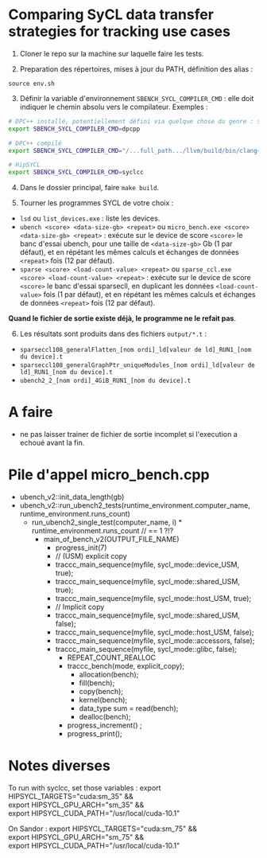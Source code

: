 # Comparing SyCL data transfer strategies for tracking use cases

1. Cloner le repo sur la machine sur laquelle faire les tests.

2. Preparation des répertoires, mises à jour du PATH, définition des alias :

```
source env.sh
```

3. Définir la variable d'environnement `SBENCH_SYCL_COMPILER_CMD` : elle doit indiquer le chemin absolu vers le compilateur. Exemples :

```bash
# DPC++ installé, potentiellement défini via quelque chose du genre : source ~/intel/oneapi/setvars.sh
export SBENCH_SYCL_COMPILER_CMD=dpcpp

# DPC++ compilé
export SBENCH_SYCL_COMPILER_CMD="/...full_path.../llvm/build/bin/clang++ -fsycl -fsycl-targets=nvptx64-nvidia-cuda --cuda-path=/usr/local/cuda"

# HipSYCL
export SBENCH_SYCL_COMPILER_CMD=syclcc
```

4. Dans le dossier principal, faire `make build`.

5. Tourner les programmes SYCL de votre choix :

- `lsd` ou `list_devices.exe` : liste les devices.
- `ubench <score> <data-size-gb> <repeat>` ou `micro_bench.exe <score> <data-size-gb> <repeat>` : exécute sur le device de score `<score>` le banc d'essai ubench, pour une taille de `<data-size-gb>` Gb (1 par défaut), et en répétant les mêmes calculs et échanges de données `<repeat>` fois (12 par défaut).
- `sparse <score> <load-count-value> <repeat>` ou `sparse_ccl.exe <score> <load-count-value> <repeat>` : exécute sur le device de score `<score>` le banc d'essai sparsecll, en duplicant les données `<load-count-value>` fois (1 par défaut), et en répétant les mêmes calculs et échanges de données `<repeat>` fois (12 par défaut).


**Quand le fichier de sortie existe déjà, le programme ne le refait pas**.

6. Les résultats sont produits dans des fichiers `output/*.t` :
  - `sparseccl108_generalFlatten_[nom ordi]_ld[valeur de ld]_RUN1_[nom du device].t`
  - `sparseccl108_generalGraphPtr_uniqueModules_[nom ordi]_ld[valeur de ld]_RUN1_[nom du device].t`
  - `ubench2_2_[nom ordi]_4GiB_RUN1_[nom du device].t`

# A faire

- ne pas laisser trainer de fichier de sortie incomplet si l'execution a echoué avant la fin.


# Pile d'appel micro_bench.cpp

- ubench_v2::init_data_length(gb)
- ubench_v2::run_ubench2_tests(runtime_environment.computer_name, runtime_environment.runs_count)
  - run_ubench2_single_test(computer_name, i) * runtime_environment.runs_count // == 1 ?!? 
    - main_of_bench_v2(OUTPUT_FILE_NAME)
      - progress_init(7)
      - // (USM) explicit copy
      - traccc_main_sequence(myfile, sycl_mode::device_USM, true);
      - traccc_main_sequence(myfile, sycl_mode::shared_USM, true);
      - traccc_main_sequence(myfile, sycl_mode::host_USM,   true);
      - // Implicit copy
      - traccc_main_sequence(myfile, sycl_mode::shared_USM, false);
      - traccc_main_sequence(myfile, sycl_mode::host_USM,   false);
      - traccc_main_sequence(myfile, sycl_mode::accessors,  false);
      - traccc_main_sequence(myfile, sycl_mode::glibc,      false);
        * REPEAT_COUNT_REALLOC
        - traccc_bench(mode, explicit_copy);
          - allocation(bench);
          - fill(bench);
          - copy(bench);
          - kernel(bench);
          - data_type sum = read(bench);
          - dealloc(bench);
        - progress_increment() ;
        - progress_print();



# Notes diverses

To run with syclcc, set those variables :
export HIPSYCL_TARGETS="cuda:sm_35" && \
export HIPSYCL_GPU_ARCH="sm_35" && \
export HIPSYCL_CUDA_PATH="/usr/local/cuda-10.1"

On Sandor :
export HIPSYCL_TARGETS="cuda:sm_75" && \
export HIPSYCL_GPU_ARCH="sm_75" && \
export HIPSYCL_CUDA_PATH="/usr/local/cuda-10.1"
